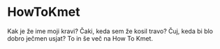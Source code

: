 # HowToKmet
Kak je že ime moji kravi? Čaki, keda sem že kosil travo? Čuj, keda bi blo dobro ječmen usjat? To in še več na How To Kmet.
